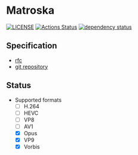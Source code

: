 # Matroska

[![LICENSE](https://img.shields.io/badge/license-MIT-blue.svg)](LICENSE)
[![Actions Status](https://github.com/rust-av/matroska/workflows/rust/badge.svg)](https://github.com/rust-av/matroska/actions)
[![dependency status](https://deps.rs/repo/github/rust-av/matroska/status.svg)](https://deps.rs/repo/github/rust-av/matroska)

## Specification
- [rfc](https://datatracker.ietf.org/doc/html/draft-lhomme-cellar-matroska)
- [git repository](https://github.com/Matroska-Org/matroska-specification/)

## Status
- Supported formats
    - [ ] H.264
    - [ ] HEVC
    - [ ] VP8
    - [ ] AV1
    - [x] Opus
    - [x] VP9
    - [x] Vorbis
